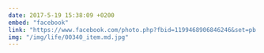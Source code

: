 ```yaml
---
date: 2017-5-19 15:38:09 +0200
embed: "facebook"
link: "https://www.facebook.com/photo.php?fbid=1199468906846246&set=pb.100003494449349.-2207520000.1507208587.&type=3&theater"
img: "/img/life/00340_item.md.jpg"
---
```

